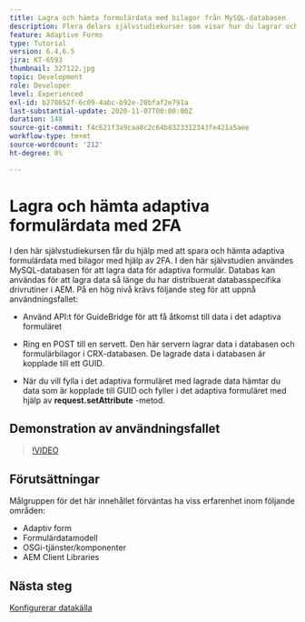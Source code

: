 ```yaml
---
title: Lagra och hämta formulärdata med bilagor från MySQL-databasen
description: Flera delars självstudiekurser som visar hur du lagrar och hämtar formulärdata med bilagor
feature: Adaptive Forms
type: Tutorial
version: 6.4,6.5
jira: KT-6593
thumbnail: 327122.jpg
topic: Development
role: Developer
level: Experienced
exl-id: b278652f-6c09-4abc-b92e-20bfaf2e791a
last-substantial-update: 2020-11-07T00:00:00Z
duration: 148
source-git-commit: f4c621f3a9caa8c2c64b8323312343fe421a5aee
workflow-type: tm+mt
source-wordcount: '212'
ht-degree: 0%

---
```


# Lagra och hämta adaptiva formulärdata med 2FA

I den här självstudiekursen får du hjälp med att spara och hämta adaptiva formulärdata med bilagor med hjälp av 2FA. I den här självstudien användes MySQL-databasen för att lagra data för adaptiva formulär. Databas kan användas för att lagra data så länge du har distribuerat databasspecifika drivrutiner i AEM. På en hög nivå krävs följande steg för att uppnå användningsfallet:

* Använd API:t för GuideBridge för att få åtkomst till data i det adaptiva formuläret

* Ring en POST till en servett. Den här servern lagrar data i databasen och formulärbilagor i CRX-databasen. De lagrade data i databasen är kopplade till ett GUID.

* När du vill fylla i det adaptiva formuläret med lagrade data hämtar du data som är kopplade till GUID och fyller i det adaptiva formuläret med hjälp av **request.setAttribute** -metod.

## Demonstration av användningsfallet

>[!VIDEO](https://video.tv.adobe.com/v/327122?quality=12&learn=on)

## Förutsättningar

Målgruppen för det här innehållet förväntas ha viss erfarenhet inom följande områden:

* Adaptiv form
* Formulärdatamodell
* OSGi-tjänster/komponenter
* AEM Client Libraries


## Nästa steg

[Konfigurerar datakälla](./configure-data-source.md)